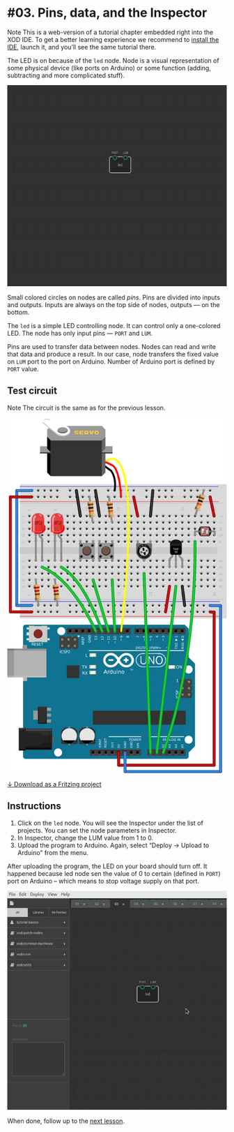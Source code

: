 
# #03. Pins, data, and the Inspector

<div class="ui segment">
<span class="ui ribbon label">Note</span>
This is a web-version of a tutorial chapter embedded right into the XOD IDE.
To get a better learning experience we recommend to
<a href="../install/">install the IDE</a>, launch it, and you’ll see the
same tutorial there.
</div>

The LED is on because of the `led` node. Node is a visual representation of some
physical device (like ports on Arduino) or some function (adding, subtracting
and more complicated stuff).

![Patch](./patch.png)

Small colored circles on nodes are called *pins*. Pins are divided into inputs
and outputs. Inputs are always on the top side of nodes, outputs — on the
bottom.

The `led` is a simple LED controlling node. It can control only a one-colored
LED. The node has only input pins — `PORT` and `LUM`.

Pins are used to transfer data between nodes. Nodes can read and write that
data and produce a result. In our case, node transfers the fixed value on `LUM`
port to the port on Arduino. Number of Arduino port is defined by `PORT` value.

## Test circuit

<div class="ui segment">
<span class="ui ribbon label">Note</span>
The circuit is the same as for the previous lesson.
</div>

![Circuit](./circuit.fz.png)

[↓ Download as a Fritzing project](./circuit.fzz)

## Instructions

1. Click on the `led` node. You will see the Inspector under the list of
   projects. You can set the node parameters in Inspector.
2. In Inspector, change the LUM value from 1 to 0.
3. Upload the program to Arduino. Again, select “Deploy → Upload to Arduino”
   from the menu.

After uploading the program, the LED on your board should turn off. It happened
because led node sen the value of 0 to certain (defined in `PORT`) port on
Arduino  – which means to stop voltage supply on that port.

![Inspector](./inspector.gif)

When done, follow up to the [next lesson](../04-pwm).
